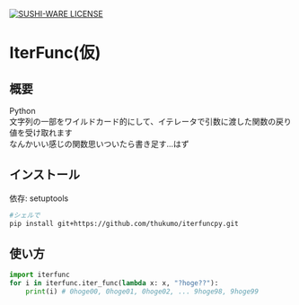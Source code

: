 [![SUSHI-WARE LICENSE](https://img.shields.io/badge/license-SUSHI--WARE%F0%9F%8D%A3-blue.svg)](https://github.com/MakeNowJust/sushi-ware)
# IterFunc(仮)
## 概要
Python<br>
文字列の一部をワイルドカード的にして、イテレータで引数に渡した関数の戻り値を受け取れます<br>
なんかいい感じの関数思いついたら書き足す...はず<br>
## インストール
依存: setuptools
```sh
#シェルで
pip install git+https://github.com/thukumo/iterfuncpy.git
```

## 使い方
```python
import iterfunc
for i in iterfunc.iter_func(lambda x: x, "?hoge??"):
    print(i) # 0hoge00, 0hoge01, 0hoge02, ... 9hoge98, 9hoge99
```
